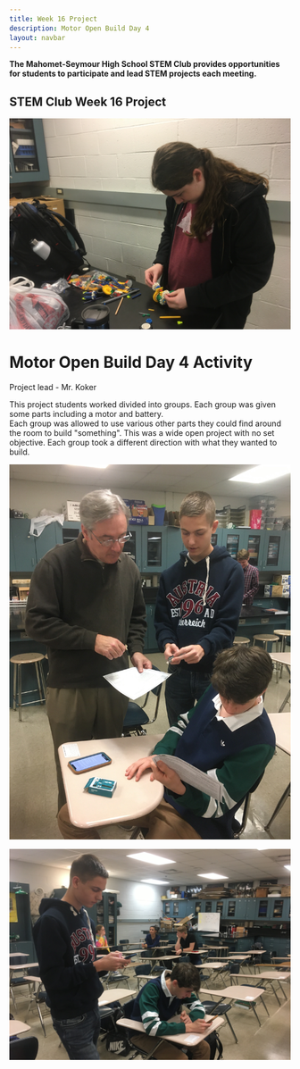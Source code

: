 ```yaml
---
title: Week 16 Project
description: Motor Open Build Day 4
layout: navbar
---
```


**The Mahomet-Seymour High School STEM Club provides opportunities for students to participate and lead STEM projects each meeting.** 


## **STEM Club Week 16 Project**

![](images/STEMClubProjectWeek16A.jpeg)  

# **Motor Open Build Day 4 Activity**

Project lead - Mr. Koker

                                                                                      

This project students worked divided into groups.  Each group was given some parts including a motor and battery.  
Each group was allowed to use various other parts they could find around the room to build "something".  This was a wide open 
project with no set objective.  Each group took a different direction with what they wanted to build.
                                                                                         

![](images/STEMClubProjectWeek16B.jpeg)

![](images/STEMClubProjectWeek16C.jpeg)
